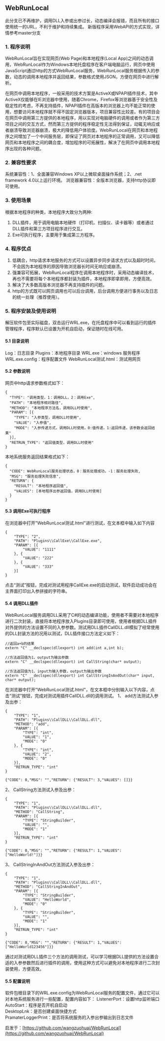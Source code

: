 ## WebRunLocal

此分支已不再维护，调用DLL入参或出参过长，动态编译会报错，而且所有的接口使用统一的URL，不利于维护和持续集成。
新版程序采用WebAPI的方式实现，详情参考master分支

### 1. 程序说明
WebRunLocal旨在实现网页(Web Page)和本地程序(Local App)之间的动态调用，WebRunLocal作为Windows本地托盘程序在客户端电脑运行，网页中使用JavaScript通过http的方式WebRunLocal服务，WebRunLocal服务根据传入的参数，动态的调用本地程序并返回结果，参数格式使用JSON，方便在网页中进行解析。

在网页中调用本地程序，一般采用的技术方案是ActiveX或NPAPI插件技术，其中ActiveX仅能够在IE浏览器中使用，随着Chrome，Firefox等浏览器基于安全性及稳定性的考虑，不再支持插件，NPAPI插件在高版本的浏览器上均不能正常的使用，想要访问本地程序就不得不固定浏览器版本，项目兼容性比较差。有的项目会在网页中调用第三方提供的本地程序，用以实现对电脑硬件的调用或者作为第三方项目之间的交互方式，然而第三方提供的程序稳定性无法得到保证，动辄无响应或者崩溃导致浏览器崩溃，极大的降低用户体验度。WebRunLocal在网页和本地程序之间增加了一个中间服务层，即保证了网页对本地程序的正常调用，又可以降低网页和本地程序之间的耦合度，增加程序的可拓展性，解决了在网页中调用本地程序出现的各种问题。

### 2. 兼容性要求
系统兼容性：1、全面兼容Windows XP以上微软桌面操作系统；2、.net framework 4.0以上运行环境。
浏览器兼容性：全版本浏览器，支持http协议即可使用。

### 3. 使用场景
根据本地程序的种类，本地程序大致分为两种:

1. DLL插件，用于调用电脑本地硬件（打印机、扫描仪、读卡器等）或者通过DLL插件和第三方项目程序进行交互。
2. Exe可执行程序，主要用于集成第三方程序。

### 4. 程序优点

1. 低耦合，http请求本地服务的方式可以设置异步同步请求方式以及超时时间，不会因为本地程序的原因导致浏览器长时间无响应或崩溃。
2. 强兼容可拓展，WebRunLocal程序在调用本地程序时，采用动态编译技术，再也不需要将每个本地程序都封装为插件，本地程序即拿即用，方便高效。
3. 解决了大多数高版本浏览器不再支持插件的问题。
4. http的方式既可以网页调用也可以后台调用，后台调用方便进行事务以及日志的统一处理（推荐使用）。

### 5. 程序安装及使用说明
解压软件包至实际磁盘，双击运行WRL.exe，在托盘程序中可以看到运行的插件管理程序，程序默认已设置为开机自启动，保证随时在线可用。
#### 5.1 目录说明
Log：日志目录
Plugins：本地程序目录
WRL.exe：windows 服务程序
WRL.exe.config：程序配置文件
WebRunLocal测试.html：测试用网页
#### 5.2 参数说明
网页中http请求参数格式如下：
```
{
  "TYPE": "调用类型，1：调用DLL，2：调用Exe",
  "PATH": "本地程序相对路径",
  "METHOD": "本地程序方法名，调用DLL时使用",
  "PARAM": [{
    "TYPE": "入参类型，调用DLL时使用",
	"VALUE": "入参值",
	"MODE": "入参传递方式，调用DLL时使用，0:值传递，1:返回传递，该参数会返回结果"
  }],
  "RETRUN_TYPE": "返回值类型，调用DLL时使用"
}
```
本地系统服务返回结果格式如下：
```
{
  "CODE": WebRunLocal服务处理状态，0：服务处理成功，-1：服务处理失败,
  "MSG": "服务处理失败信息",
  "RETURN": {
    "RESULT": "本地程序返回值",
    "VALUES": [本地程序出参返回值，调用DLL时使用]
  }
}
```
#### 5.3 调用Exe可执行程序
在浏览器中打开"WebRunLocal测试.html"进行测试，在文本框中输入如下内容
```
{
	"TYPE": "2",
	"PATH": "Plugins\\CallExe\\CallExe.exe",
	"PARAM": [{
		"VALUE": "1111"
	}, {
		"VALUE": "222"
	}, {
		"VALUE": "333"
	}]
}
```
点击“测试”按钮，完成对测试用程序CallExe.exe的启动测试，软件启动成功会在主界面打印出入参拼接的字符串。


#### 5.4 调用DLL插件
WebRunLocal服务调用DLL采用了C#的动态编译功能，使用者不需要对本地程序进行二次封装，直接将本地程序放入Plugins目录即可使用，使用者根据DLL插件对外提供的方法设置不同的入参参数。测试用DLL插件CallDLL.dll模拟了经常使用的DLL封装方法的况用以测试，DLL插件接口方法定义如下：
```
//返回a+b的结果
extern "C" __declspec(dllexport) int add(int a,int b);

//方法返回值为1，output为输出参数
extern "C" __declspec(dllexport) int CallString(char* output);

//方法返回值为1，input为输入参数，output为输出参数
extern "C" __declspec(dllexport) int CallStringInAndOut(char* input, char* output);
```
在浏览器中打开"WebRunLocal测试.html"，在文本框中分别输入以下内容，点击“测试”按钮，完成对测试用插件CallDLL.dll的调用测试。
1、 add方法测试入参及出参：

```
{
	"TYPE": "1",
	"PATH": "Plugins\\CallDLL\\CallDLL.dll",
	"METHOD": "add",
	"PARAM": [{
		"TYPE": "int",
		"VALUE": "1",
		"MODE": "0"
	}, {
		"TYPE": "int",
		"VALUE": "2",
		"MODE": "0"
	}],
	"RETRUN_TYPE": "int"
}

{"CODE": 0,"MSG": "","RETURN": {"RESULT": 3,"VALUES": []}}

```

2、 CallString方法测试入参及出参：

```
{
	"TYPE": "1",
	"PATH": "Plugins\\CallDLL\\CallDLL.dll",
	"METHOD": "CallString",
	"PARAM": [{
		"TYPE": "StringBuilder",
		"VALUE": "",
		"MODE": "1"
	}],
	"RETRUN_TYPE": "int"
}

{"CODE": 0,"MSG": "","RETURN": {"RESULT": 1,"VALUES": ["HelloWorld!"]}}

```
3、 CallStringInAndOut方法测试入参及出参：

```
{
	"TYPE": "1",
	"PATH": "Plugins\\CallDLL\\CallDLL.dll",
	"METHOD": "CallStringInAndOut",
	"PARAM": [{
		"TYPE": "StringBuilder",
		"VALUE": "HelloWorld",
		"MODE": "0"
	}, {
		"TYPE": "StringBuilder",
		"VALUE": "",
		"MODE": "1"
	}],
	"RETRUN_TYPE": "int"
}

{"CODE": 0,"MSG": "","RETURN": {"RESULT": 1,"VALUES": ["HelloWorld123456"]}}
```

通过对测试用DLL插件三个方法的调用测试，可以学习根据DLL提供的方法设置合适的入参参数然后进行插件的调用，使用这种方式可以避免对本地程序进行二次封装使用，方便高效。

#### 5.5 配置说明
软件包根目录下的WRL.exe.config为WebRunLocal服务的配置文件，通过它可以对本地系统服务进行一些配置，配置内容如下：
ListenerPort：设置http监听端口<br/>
AutoStart：程序是否开机自启动<br/>
DesktopLnk：是否创建桌面快捷方式<br/>
PramaterLoggerPrint：是否将系统服务的入参出参输出到日志文件


启发于：[https://github.com/wangzuohuai/WebRunLocal](https://github.com/wangzuohuai/WebRunLocal)
